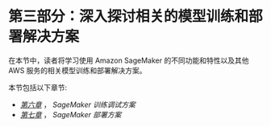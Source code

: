 

# 第三部分：深入探讨相关的模型训练和部署解决方案

在本节中，读者将学习使用 Amazon SageMaker 的不同功能和特性以及其他 AWS 服务的相关模型训练和部署解决方案。

本节包括以下章节:

*   [*第六章*](B18638_06.xhtml#_idTextAnchor132) ， *SageMaker 训练调试方案*
*   [*第七章*](B18638_07.xhtml#_idTextAnchor151) ， *SageMaker 部署方案*